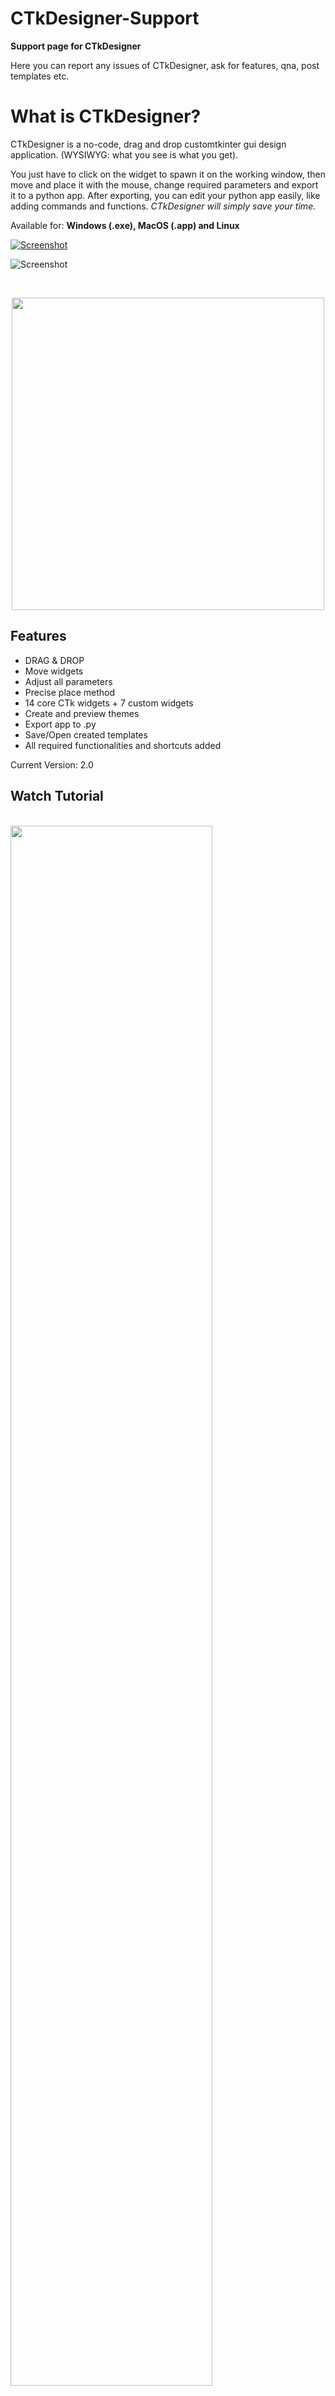 # CTkDesigner-Support
**Support page for CTkDesigner**

Here you can report any issues of CTkDesigner, ask for features, qna, post templates etc.

# What is CTkDesigner?

CTkDesigner is a no-code, drag and drop customtkinter gui design application. (WYSIWYG: what you see is what you get).

You just have to click on the widget to spawn it on the working window, then move and place it with the mouse, change required parameters and export it to a python app.
After exporting, you can edit your python app easily, like adding commands and functions. _CTkDesigner will simply save your time._

Available for: **Windows (.exe), MacOS (.app) and Linux**

[![Screenshot](https://github.com/Akascape/CTkDesigner-Support/assets/89206401/6435f49b-f7d0-4cba-8190-73cd71d77ac3)](https://ko-fi.com/s/6fca1ae70f)

![Screenshot](https://github.com/TomSchimansky/CustomTkinter/assets/89206401/847a1e0b-39aa-475e-8546-6346c3c00a16)

<br> <p align='center'> [<img src="https://img.shields.io/badge/Get-CTkDesigner-informational?&logo=python&logoColor=yellow&color=green" width="500">](https://ko-fi.com/s/6fca1ae70f)  </br>

## Features
- DRAG & DROP
- Move widgets
- Adjust all parameters
- Precise place method
- 14 core CTk widgets + 7 custom widgets
- Create and preview themes
- Export app to .py
- Save/Open created templates
- All required functionalities and shortcuts added

Current Version: 2.0

## Watch Tutorial
<br> [<img src="https://img.youtube.com/vi/bIWLkiYeWFg/0.jpg" width=80% height=80%>](https://youtu.be/bIWLkiYeWFg)

### Note 
I made many customtkinter widgets and released them for free, for everyone, but CTkDesigner took a lot of manual work and time, so consider this as a type of support if you like to buy this project from me.

